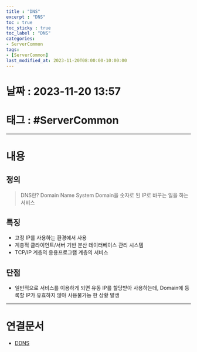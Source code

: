 ```yaml
---
title : "DNS"
excerpt : "DNS"
toc : true
toc_sticky : true
toc_label : "DNS"
categories:
- ServerCommon
tags:
- [ServerCommon]
last_modified_at: 2023-11-20T08:00:00-10:00:00
---
```


# 날짜 : 2023-11-20 13:57

# 태그 : #ServerCommon
---

# 내용

## 정의
> DNS란?
>Domain Name System
>Domain을 숫자로 된 IP로 바꾸는 일을 하는 서비스

## 특징
- 고정 IP를 사용하는 환경에서 사용
- 계층적 클라이언트/서버 기반 분산 데이터베이스 관리 시스템
- TCP/IP 계층의 응용프로그램 계층의 서비스

## 단점
- 일반적으로 서비스를 이용하게 되면 유동 IP를 할당받아 사용하는데, Domain에 등록할 IP가 유효하지 않아 사용불가능 한 상황 발생

---

# 연결문서
- [DDNS](../../servercommon/servercommon-DDNS)